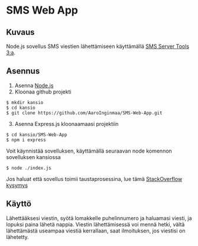 # SMS Web App
## Kuvaus
Node.js sovellus SMS viestien lähettämiseen käyttämällä [SMS Server Tools 3:a](http://smstools3.kekekasvi.com/).
## Asennus
1. Asenna [Node.js](https://nodejs.org/en/download)
2. Kloonaa github projekti
```
$ mkdir kansio
$ cd kansio
$ git clone https://github.com/AaroInginmaa/SMS-Web-App.git
```
 3. Asenna Express.js kloonaamaasi projektiin
```
$ cd kansio/SMS-Web-App
$ npm i express
```
Voit käynnistää sovelluksen, käyttämällä seuraavan node komennon sovelluksen kansiossa
```
$ node ./index.js
```
Jos haluat että sovellus toimii taustaprosessina, lue tämä [StackOverflow kysymys](https://stackoverflow.com/questions/4018154/how-do-i-run-a-node-js-app-as-a-background-service)
## Käyttö
Lähettääksesi viestin, syötä lomakkelle puhelinnumero ja haluamasi viesti, ja lopuksi paina lähetä nappia.
Viestin lähettämisessä voi mennä hetki, vältä lähettämästä useampaa viestiä kerrallaan, saat ilmoituksen, jos viestisi on lähetetty.
